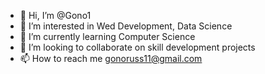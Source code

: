 - 👋 Hi, I’m @Gono1
- 👀 I’m interested in Wed Development, Data Science
- 🌱 I’m currently learning Computer Science
- 💞️ I’m looking to collaborate on skill development projects
- 📫 How to reach me gonoruss11@gmail.com

<!---
Gono1/Gono1 is a ✨ special ✨ repository because its `README.md` (this file) appears on your GitHub profile.
You can click the Preview link to take a look at your changes.
--->
